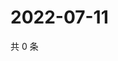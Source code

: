 # 2022-07-11

共 0 条

<!-- BEGIN WEIBO -->
<!-- 最后更新时间 Mon Jul 11 2022 05:00:41 GMT+0800 (China Standard Time) -->

<!-- END WEIBO -->
